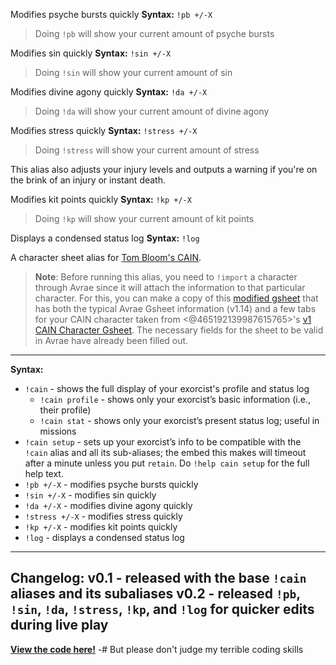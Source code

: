 Modifies psyche bursts quickly
**Syntax:** `!pb +/-X`
> Doing `!pb` will show your current amount of psyche bursts

Modifies sin quickly
**Syntax:** `!sin +/-X`
> Doing `!sin` will show your current amount of sin

Modifies divine agony quickly
**Syntax:** `!da +/-X`
> Doing `!da` will show your current amount of divine agony

Modifies stress quickly
**Syntax:** `!stress +/-X`
> Doing `!stress` will show your current amount of stress

This alias also adjusts your injury levels and outputs a warning if you're on the brink of an injury or instant death.

Modifies kit points quickly
**Syntax:** `!kp +/-X`
> Doing `!kp` will show your current amount of kit points

Displays a condensed status log
**Syntax:** `!log`

A character sheet alias for [Tom Bloom's CAIN](<https://tombloom.itch.io/cain/>).

> **Note**: Before running this alias, you need to `!import` a character through Avrae since it will attach the information to that particular character. For this, you can make a copy of this [modified gsheet](https://docs.google.com/spreadsheets/d/1gMU3bz5iyONDCOcNyYuYLpztb_8RdL6GaI50PhUkTq0/edit?usp=sharing) that has both the typical Avrae Gsheet information (v1.14) and a few tabs for your CAIN character taken from <@465192139987615765>'s [v1 CAIN Character Gsheet](https://discord.com/channels/426286410496999425/1277789952817627136/1277789952817627136). The necessary fields for the sheet to be valid in Avrae have already been filled out.
** **
**Syntax:**
- `!cain` - shows the full display of your exorcist's profile and status log
   - `!cain profile` - shows only your exorcist’s basic information (i.e., their profile)
   - `!cain stat` - shows only your exorcist’s present status log; useful in missions
- `!cain setup` - sets up your exorcist’s info to be compatible with the `!cain` alias and all its sub-aliases; the embed this makes will timeout after a minute unless you put `retain`. Do `!help cain setup` for the full help text.
- `!pb +/-X` - modifies psyche bursts quickly
- `!sin +/-X` - modifies sin quickly
- `!da +/-X` - modifies divine agony quickly
- `!stress +/-X` - modifies stress quickly
- `!kp +/-X` - modifies kit points quickly
- `!log` - displays a condensed status log
---
**Changelog:**
v0.1 - released with the base `!cain` aliases and its subaliases
v0.2 - released `!pb`, `!sin`, `!da`, `!stress`, `!kp`, and `!log` for quicker edits during live play
---
**[View the code here!](<https://github.com/desara-fen/Avrae_CAIN_Sheet/tree/main>)**
-# But please don't judge my terrible coding skills

